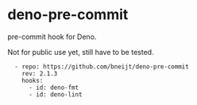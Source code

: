 # deno-pre-commit

pre-commit hook for Deno.

Not for public use yet, still have to be tested.

```
  - repo: https://github.com/bneijt/deno-pre-commit
    rev: 2.1.3
    hooks:
      - id: deno-fmt
      - id: deno-lint
```

